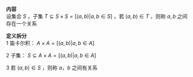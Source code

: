 **内容**  
设集合 $S$ ，子集 $T\subseteq S\times S=[(a,b)|a,b\in S]$ ，若 $(a,b)\in T$ ，则称 $a,b$ 之间存在一个关系  
  
**定义拆分**  
1 笛卡尔积： $A\times A=[(a,b)|a,b\in A]$  
  
2 子集： $S\subseteq A\times A=[(a,b)|a,b\in A]$  
  
3 若 $(a,b)\in S$ ，则称 $a，b$ 之间有关系  
